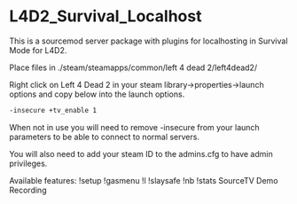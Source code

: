 # L4D2_Survival_Localhost

This is a sourcemod server package with plugins for localhosting in Survival Mode for L4D2.

Place files in ./steam/steamapps/common/left 4 dead 2/left4dead2/

Right click on Left 4 Dead 2 in your steam library->properties->launch options and copy below into the launch options.

```sh
-insecure +tv_enable 1
```
When not in use you will need to remove -insecure from your launch parameters to be able to connect to normal servers.

You will also need to add your steam ID to the admins.cfg to have admin privileges.

Available features:
!setup
!gasmenu
!l
!slaysafe
!nb
!stats
SourceTV Demo Recording
